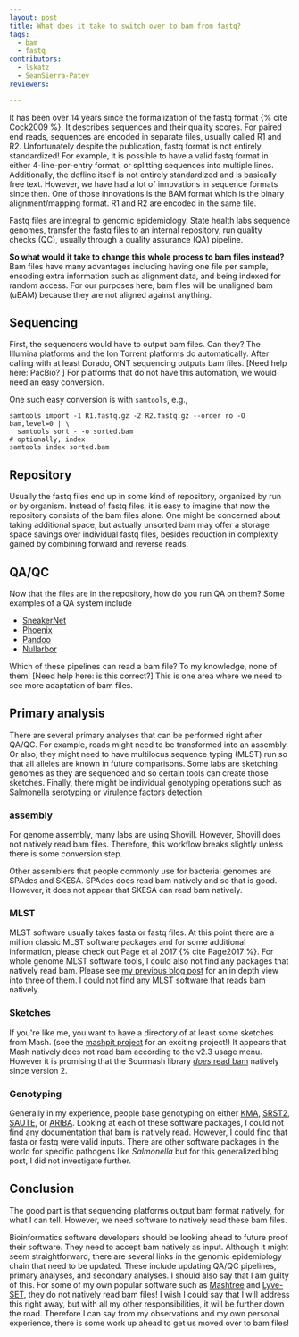 ```yaml
---
layout: post
title: What does it take to switch over to bam from fastq?
tags:
  - bam
  - fastq 
contributors:
  - lskatz
  - SeanSierra-Patev
reviewers:

---
```


It has been over 14 years since the formalization of the fastq format {% cite Cock2009 %}.
It describes sequences and their quality scores.
For paired end reads, sequences are encoded in separate files, usually called R1 and R2.
Unfortunately despite the publication,
fastq format is not entirely standardized!
For example, it is possible to have a valid fastq format in either 4-line-per-entry format,
or splitting sequences into multiple lines.
Additionally, the defline itself is not entirely standardized and is basically free text.
However, we have had a lot of innovations in sequence formats since then.
One of those innovations is the BAM format which is the binary alignment/mapping format.
R1 and R2 are encoded in the same file.

Fastq files are integral to genomic epidemiology.
State health labs sequence genomes,
transfer the fastq files to an internal repository,
run quality checks (QC), usually through a quality assurance (QA) pipeline.

**So what would it take to change this whole process to bam files instead?**
Bam files have many advantages including having one file per sample,
encoding extra information such as alignment data,
and being indexed for random access.
For our purposes here, bam files will be unaligned bam (uBAM)
because they are not aligned against anything.

## Sequencing

First, the sequencers would have to output bam files.
Can they?
The Illumina platforms and the Ion Torrent platforms do automatically.
After calling with at least Dorado, ONT sequencing outputs bam files.
[Need help here: PacBio? ]
For platforms that do not have this automation,
we would need an easy conversion.

One such easy conversion is with `samtools`, e.g.,

```shell
samtools import -1 R1.fastq.gz -2 R2.fastq.gz --order ro -O bam,level=0 | \
  samtools sort - -o sorted.bam
# optionally, index
samtools index sorted.bam
```

## Repository

Usually the fastq files end up in some kind of repository, organized by
run or by organism.
Instead of fastq files, it is easy to imagine that now the 
repository consists of the bam files alone.
One might be concerned about taking additional space,
but actually unsorted bam may offer a storage space savings over individual fastq files,
besides reduction in complexity gained by combining forward and reverse reads.

## QA/QC

Now that the files are in the repository, how do you run QA on them?
Some examples of a QA system include

* [SneakerNet](https://github.com/lskatz/SneakerNet)
* [Phoenix](https://github.com/CDCgov/phoenix)
* [Pandoo](https://github.com/schultzm/pandoo)
* [Nullarbor](https://github.com/tseemann/nullarbor)

Which of these pipelines can read a bam file?
To my knowledge, none of them! [Need help here: is this correct?]
This is one area where we need to see more adaptation of bam files.

## Primary analysis

There are several primary analyses that can be performed
right after QA/QC.
For example, reads might need to be transformed into an assembly.
Or also, they might need to have multilocus sequence typing (MLST)
run so that all alleles are known in future comparisons.
Some labs are sketching genomes as they are sequenced
and so certain tools can create those sketches.
Finally, there might be individual genotyping operations
such as Salmonella serotyping or virulence factors detection.

### assembly

For genome assembly, many labs are using Shovill.
However, Shovill does not natively read bam files.
Therefore, this workflow breaks slightly unless there is some conversion step.

Other assemblers that people commonly use for bacterial genomes are SPAdes and SKESA.
SPAdes does read bam natively and so that is good.
However, it does not appear that SKESA can read bam natively.

### MLST

MLST software usually takes fasta or fastq files.
At this point there are a million classic MLST software packages and for some additional information,
please check out Page et al 2017 {% cite Page2017 %}.
For whole genome MLST software tools, I could also not find any packages that natively read bam.
Please see [my previous blog post](https://lskatz.github.io/posts/2023/04/09/wgMLST.html) for an in depth view into three of them.
I could not find any MLST software that reads bam natively.

### Sketches

If you're like me, you want to have a directory of at least some sketches from Mash.
(see the [mashpit project](https://github.com/tongzhouxu/mashpit) for an exciting project!)
It appears that Mash natively does not read bam according to the v2.3 usage menu.
However it is promising that the Sourmash library [_does_ read bam](https://sourmash.readthedocs.io/en/latest/release-notes/sourmash-2.0.html#major-new-features-since-1-0) natively since version 2.

### Genotyping

Generally in my experience, people base genotyping on either
[KMA](https://bitbucket.org/genomicepidemiology/kma),
[SRST2](https://github.com/katholt/srst2),
[SAUTE](https://github.com/ncbi/SKESA),
or [ARIBA](https://github.com/sanger-pathogens/ariba).
Looking at each of these software packages, I could not find any documentation that bam is natively read.
However, I could find that fasta or fastq were valid inputs.
There are other software packages in the world for specific pathogens like _Salmonella_
but for this generalized blog post, I did not investigate further.

## Conclusion

The good part is that sequencing platforms output bam format natively, for what I can tell.
However, we need software to natively read these bam files.

Bioinformatics software developers should be looking ahead
to future proof their software.
They need to accept bam natively as input.
Although it might seem straightforward, there are several
links in the genomic epidemiology chain that need to be
updated.
These include updating QA/QC pipelines, primary analyses, and
secondary analyses.
I should also say that I am guilty of this.
For some of my own popular software such as 
[Mashtree](https://github.com/lskatz/mashtree/tree/master/.github/workflows)
and [Lyve-SET](https://github.com/lskatz/lyve-SET/), they do not natively read bam files!
I wish I could say that I will address this right away, but with all my other responsibilities, it will be further down the road.
Therefore I can say from my observations and my own personal experience, there is some work up ahead to get us moved over to bam files!
